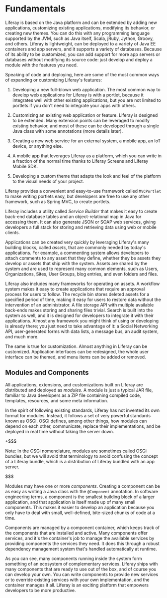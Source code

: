 # Fundamentals [](id=fundamentals)

Liferay is based on the Java platform and can be extended by adding new
applications, customizing existing applications, modifying its behavior, or
creating new themes. You can do this with any programming language supported by
the JVM, such as Java itself, Scala, jRuby, Jython, Groovy, and others. Liferay
is lightweight, can be deployed to a variety of Java EE containers and app
servers, and it supports a variety of databases. Because of its ability to be
customized, you can add support for more app servers or databases without
modifying its source code: just develop and deploy a module with the features
you need. 

Speaking of code and deploying, here are some of the most common ways of
expanding or customizing Liferay's features: 

1. Developing a new full-blown web application. The most common way to develop
   web applications for Liferay is with a portlet, because it integrates well
   with other existing applications, but you are not limited to portlets if you
   don't need to integrate your apps with others. 

2. Customizing an existing web application or feature. Liferay is designed to be
   extended. Many extension points can be leveraged to modify existing behavior,
   and most of these can be developed through a single Java class with some
   annotations (more details later). 

3. Creating a new web service for an external system, a mobile app, an IoT
   device, or anything else. 

4. A mobile app that leverages Liferay as a platform, which you can write in a
   fraction of the normal time thanks to Liferay Screens and Liferay Mobile SDK. 

5. Developing a custom theme that adapts the look and feel of the platform to
   the visual needs of your project. 

Liferay provides a convenient and easy-to-use framework called `MVCPortlet` to
make writing portlets easy, but developers are free to use any other framework,
such as Spring MVC, to create portlets. 

Liferay includes a utility called *Service Builder* that makes it easy to create
back-end database tables and an object-relational map in Java for accessing
them. It can also generate JSON or SOAP web services, giving developers a full
stack for storing and retrieving data using web or mobile clients.

Applications can be created very quickly by leveraging Liferay's many building
blocks, called *assets*, that are commonly needed by today's applications. For
example, a commenting system allows developers to attach comments to any asset
that they define, whether they be assets they develop or assets that ship with
the system. Assets are shared by the system and are used to represent many
common elements, such as Users, Organizations, Sites, User Groups, blog entries,
and even folders and files. 

Liferay also includes many frameworks for operating on assets. A workflow system
makes it easy to create applications that require an approval process for users
to follow. The recycle bin stores deleted assets for a specified period of time,
making it easy for users to restore data without the intervention of an
administrator. A file storage API with multiple available back-ends makes
storing and sharing files trivial. Search is built into the system as well, and
it is designed for developers to integrate it with their applications. Almost
any framework you might think of using or developing is already there; you just
need to take advantage of it: a Social Networking API, user-generated forms with
data lists, a message bus, an audit system, and much more. 

The same is true for customization. Almost anything in Liferay can be
customized. Application interfaces can be redesigned, the whole user interface
can be themed, and menu items can be added or removed. 

## Modules and Components [](id=modules-and-components)

All applications, extensions, and customizations built on Liferay are
distributed and deployed as *modules*. A module is just a typical JAR file,
familiar to Java developers as a ZIP file containing compiled code, templates,
resources, and some meta information. 

In the spirit of following existing standards, Liferay has not invented its own
format for modules. Instead, it follows a set of very powerful standards known
as OSGi. OSGi defines, among other things, how modules can depend on each other,
communicate, replace their implementations, and be deployed in real time without
taking the server down. 

+$$$ 

Note: In the OSGi nomenclature, modules are sometimes called OSGi bundles, but
we will avoid that terminology to avoid confusing the concept of a Liferay
bundle, which is a distribution of Liferay bundled with an app server. 

$$$

Modules may have one or more *components*. Creating a component can be as easy
as writing a Java class with the `@Component` annotation. In software
engineering terms, a component is the smallest building block of a larger
application, and that application is itself made up of many small components.
This makes it easier to develop an application because you only have to deal
with small, well-defined, bite-sized chunks of code at a time. 

Components are managed by a component container, which keeps track of the
components that are installed and active. Many components offer services, and
it's the container's job to manage the available services by providing
components the services they need. It does this through a robust dependency
management system that's handled automatically at runtime. 

As you can see, many components running inside the system form something of an
ecosystem of complementary services. Liferay ships with many components that are
ready to use out of the box, and of course you can develop your own. You can
write components to provide new services or to override existing services with
your own implementation, and the container manages it all. Liferay is an
exciting platform that empowers developers to be more productive. 

